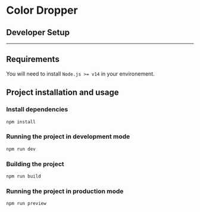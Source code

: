 # Color Dropper

## Developer Setup

---
## Requirements

You will need to install `Node.js >= v14` in your environement.

## Project installation and usage

### Install dependencies
    npm install

### Running the project in development mode

    npm run dev

### Building the project

    npm run build

### Running the project in production mode

    npm run preview
